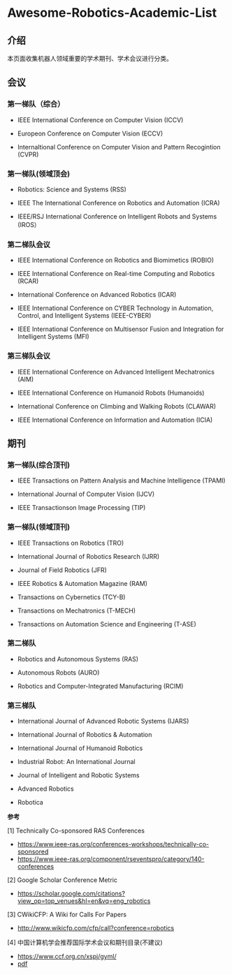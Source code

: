 # Awesome-Robotics-Academic-List

## 介绍
本页面收集机器人领域重要的学术期刊、学术会议进行分类。

## 会议

### 第一梯队（综合）
- IEEE International Conference on Computer Vision (ICCV)

- Europeon Conference on Computer Vision (ECCV)

- Internaltional Conference on Computer Vision and Pattern Recogintion (CVPR)

### 第一梯队(领域顶会)

- Robotics: Science and Systems (RSS)

- IEEE The International Conference on Robotics and Automation (ICRA)

- IEEE/RSJ International Conference on Intelligent Robots and Systems (IROS）

### 第二梯队会议

- IEEE International Conference on Robotics and Biomimetics (ROBIO)

- IEEE International Conference on Real-time Computing and Robotics (RCAR)

- International Conference on Advanced Robotics (ICAR)

- IEEE International Conference on CYBER Technology in Automation, Control, and Intelligent Systems (IEEE-CYBER)

- IEEE International Conference on Multisensor Fusion and Integration for Intelligent Systems (MFI)

### 第三梯队会议

- IEEE International Conference on Advanced Intelligent Mechatronics (AIM)

- IEEE International Conference on Humanoid Robots (Humanoids)

- International Conference on Climbing and Walking Robots (CLAWAR)

- IEEE International Conference on Information and Automation (ICIA)



## 期刊

### 第一梯队(综合顶刊)

- IEEE Transactions on Pattern Analysis and Machine Intelligence (TPAMI)

- International Journal of Computer Vision (IJCV)

- IEEE Transactionson Image Processing (TIP)

### 第一梯队(领域顶刊)

- IEEE Transactions on Robotics (TRO)

- International Journal of Robotics Research (IJRR)

- Journal of Field Robotics (JFR)

- IEEE Robotics & Automation Magazine (RAM)

- Transactions on Cybernetics (TCY-B)

- Transactions on Mechatronics (T-MECH)

- Transactions on Automation Science and Engineering (T-ASE)

### 第二梯队

- Robotics and Autonomous Systems (RAS)

- Autonomous Robots (AURO)

- Robotics and Computer-Integrated Manufacturing (RCIM)

### 第三梯队

- International Journal of Advanced Robotic Systems (IJARS)

- International Journal of Robotics & Automation

- International Journal of Humanoid Robotics

- Industrial Robot: An International Journal

- Journal of Intelligent and Robotic Systems

- Advanced Robotics

- Robotica



**参考** 

[1] Technically Co-sponsored RAS Conferences
   - https://www.ieee-ras.org/conferences-workshops/technically-co-sponsored
   - https://www.ieee-ras.org/component/rseventspro/category/140-conferences
  
[2] Google Scholar Conference Metric
   - https://scholar.google.com/citations?view_op=top_venues&hl=en&vq=eng_robotics

[3] CWikiCFP: A Wiki for Calls For Papers
   - http://www.wikicfp.com/cfp/call?conference=robotics
  
[4] 中国计算机学会推荐国际学术会议和期刊目录(不建议)
   - https://www.ccf.org.cn/xspj/gyml/
   - [pdf](./pdfs/中国计算机学会推荐国际学术会议和期刊目录-2019.pdf)